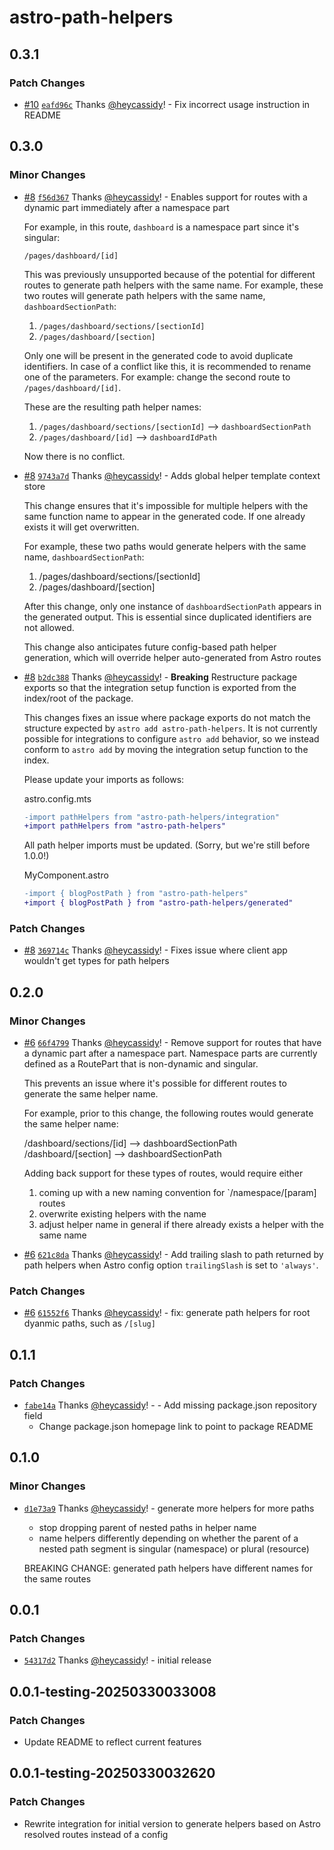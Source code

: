 # astro-path-helpers

## 0.3.1

### Patch Changes

- [#10](https://github.com/heycassidy/astro-path-helpers/pull/10) [`eafd96c`](https://github.com/heycassidy/astro-path-helpers/commit/eafd96c62211f0b4119740a7d04ed5500de1ee5d) Thanks [@heycassidy](https://github.com/heycassidy)! - Fix incorrect usage instruction in README

## 0.3.0

### Minor Changes

- [#8](https://github.com/heycassidy/astro-path-helpers/pull/8) [`f56d367`](https://github.com/heycassidy/astro-path-helpers/commit/f56d3671b418e303070c8eafe8c69a8feba8a468) Thanks [@heycassidy](https://github.com/heycassidy)! - Enables support for routes with a dynamic part immediately after a namespace part

  For example, in this route, `dashboard` is a namespace part since it's singular:

  `/pages/dashboard/[id]`

  This was previously unsupported because of the potential for different routes to generate path helpers with the same name.
  For example, these two routes will generate path helpers with the same name, `dashboardSectionPath`:

  1. `/pages/dashboard/sections/[sectionId]`
  2. `/pages/dashboard/[section]`

  Only one will be present in the generated code to avoid duplicate identifiers. In case of a conflict like this, it is recommended to rename one of the parameters. For example: change the second route to `/pages/dashboard/[id]`.

  These are the resulting path helper names:

  1. `/pages/dashboard/sections/[sectionId]` --> `dashboardSectionPath`
  2. `/pages/dashboard/[id]` --> `dashboardIdPath`

  Now there is no conflict.

- [#8](https://github.com/heycassidy/astro-path-helpers/pull/8) [`9743a7d`](https://github.com/heycassidy/astro-path-helpers/commit/9743a7d43004d852575478d116884485b101405f) Thanks [@heycassidy](https://github.com/heycassidy)! - Adds global helper template context store

  This change ensures that it's impossible for multiple helpers with the same function name to appear in the generated code. If one already exists it will get overwritten.

  For example, these two paths would generate helpers with the same name, `dashboardSectionPath`:

  1. /pages/dashboard/sections/[sectionId]
  2. /pages/dashboard/[section]

  After this change, only one instance of `dashboardSectionPath` appears in the generated output. This is essential since duplicated identifiers are not allowed.

  This change also anticipates future config-based path helper generation, which will override helper auto-generated from Astro routes

- [#8](https://github.com/heycassidy/astro-path-helpers/pull/8) [`b2dc388`](https://github.com/heycassidy/astro-path-helpers/commit/b2dc388924df029f575f2ce90082f58b8ff01517) Thanks [@heycassidy](https://github.com/heycassidy)! - **Breaking** Restructure package exports so that the integration setup function is exported from the index/root of the package.

  This changes fixes an issue where package exports do not match the structure expected by `astro add astro-path-helpers`. It is not currently possible for integrations to configure `astro add` behavior, so we instead conform to `astro add` by moving the integration setup function to the index.

  Please update your imports as follows:

  astro.config.mts

  ```diff
  -import pathHelpers from "astro-path-helpers/integration"
  +import pathHelpers from "astro-path-helpers"
  ```

  All path helper imports must be updated. (Sorry, but we're still before 1.0.0!)

  MyComponent.astro

  ```diff
  -import { blogPostPath } from "astro-path-helpers"
  +import { blogPostPath } from "astro-path-helpers/generated"
  ```

### Patch Changes

- [#8](https://github.com/heycassidy/astro-path-helpers/pull/8) [`369714c`](https://github.com/heycassidy/astro-path-helpers/commit/369714cd7465bf8f8452c70587b644da3319846d) Thanks [@heycassidy](https://github.com/heycassidy)! - Fixes issue where client app wouldn't get types for path helpers

## 0.2.0

### Minor Changes

- [#6](https://github.com/heycassidy/astro-path-helpers/pull/6) [`66f4799`](https://github.com/heycassidy/astro-path-helpers/commit/66f4799de7849de09f0a838bd06ccf97f14c07e8) Thanks [@heycassidy](https://github.com/heycassidy)! - Remove support for routes that have a dynamic part after a namespace part.
  Namespace parts are currently defined as a RoutePart that is non-dynamic and singular.

  This prevents an issue where it's possible for different routes to generate the same helper name.

  For example, prior to this change, the following routes would generate the same helper name:

  /dashboard/sections/[id] --> dashboardSectionPath
  /dashboard/[section] --> dashboardSectionPath

  Adding back support for these types of routes, would require either

  1. coming up with a new naming convention for `/namespace/[param] routes
  2. overwrite existing helpers with the name
  3. adjust helper name in general if there already exists a helper with the same name

- [#6](https://github.com/heycassidy/astro-path-helpers/pull/6) [`621c8da`](https://github.com/heycassidy/astro-path-helpers/commit/621c8da80b871649251a7cdcc9209c78db6ee169) Thanks [@heycassidy](https://github.com/heycassidy)! - Add trailing slash to path returned by path helpers when Astro config option `trailingSlash` is set to `'always'`.

### Patch Changes

- [#6](https://github.com/heycassidy/astro-path-helpers/pull/6) [`61552f6`](https://github.com/heycassidy/astro-path-helpers/commit/61552f62923235dc742f044afc74c54444e331bb) Thanks [@heycassidy](https://github.com/heycassidy)! - fix: generate path helpers for root dyanmic paths, such as `/[slug]`

## 0.1.1

### Patch Changes

- [`fabe14a`](https://github.com/heycassidy/astro-path-helpers/commit/fabe14a65fc6a57a607d4234bd06094a0bf07305) Thanks [@heycassidy](https://github.com/heycassidy)! - - Add missing package.json repository field
  - Change package.json homepage link to point to package README

## 0.1.0

### Minor Changes

- [`d1e73a9`](https://github.com/heycassidy/astro-path-helpers/commit/d1e73a999b01aaa9f406b7d513da3840aba80b4c) Thanks [@heycassidy](https://github.com/heycassidy)! - generate more helpers for more paths

  - stop dropping parent of nested paths
    in helper name
  - name helpers differently depending on whether the parent of a nested path segment is singular (namespace) or plural (resource)

  BREAKING CHANGE: generated path helpers have different names for the
  same routes

## 0.0.1

### Patch Changes

- [`54317d2`](https://github.com/heycassidy/astro-path-helpers/commit/54317d2d4134284a50a34df7581ccc7818ebe16e) Thanks [@heycassidy](https://github.com/heycassidy)! - initial release

## 0.0.1-testing-20250330033008

### Patch Changes

- Update README to reflect current features

## 0.0.1-testing-20250330032620

### Patch Changes

- Rewrite integration for initial version to generate helpers based on
  Astro resolved routes instead of a config
